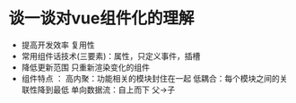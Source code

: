 
# 谈一谈对vue组件化的理解

   - 提高开发效率 复用性
   - 常用组件话技术(三要素)：属性，只定义事件，插槽
   - 降低更新范围 只重新渲染变化的组件
   - 组件特点 ： 
         高内聚：功能相关的模块封住在一起
         低耦合：每个模块之间的关联性降到最低
         单向数据流：自上而下 父->子